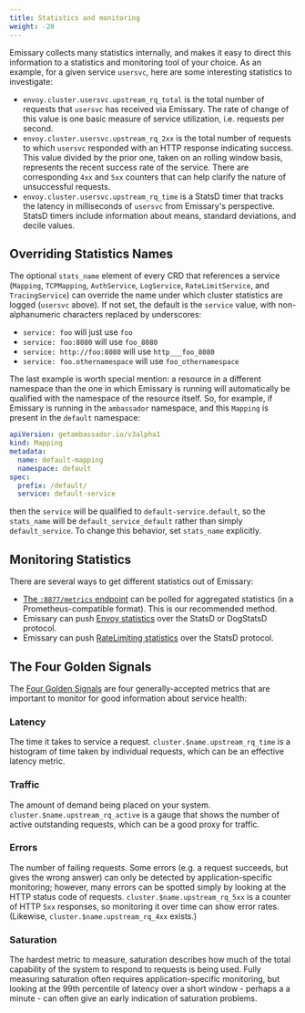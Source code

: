 ```yaml
---
title: Statistics and monitoring
weight: -20
---
```


Emissary collects many statistics internally, and makes it easy to
direct this information to a statistics and monitoring tool of your
choice.  As an example, for a given service `usersvc`, here are some
interesting statistics to investigate:

- `envoy.cluster.usersvc.upstream_rq_total` is the total
  number of requests that `usersvc` has received via Emissary.  The rate of change of this value is one basic measure of
  service utilization, i.e. requests per second.
- `envoy.cluster.usersvc.upstream_rq_2xx` is the total number
  of requests to which `usersvc` responded with an HTTP response
  indicating success.  This value divided by the prior one, taken on
  an rolling window basis, represents the recent success rate of the
  service.  There are corresponding `4xx` and `5xx` counters that can
  help clarify the nature of unsuccessful requests.
- `envoy.cluster.usersvc.upstream_rq_time` is a StatsD timer
  that tracks the latency in milliseconds of `usersvc` from Emissary's perspective.  StatsD timers include information about
  means, standard deviations, and decile values.

## Overriding Statistics Names

The optional `stats_name` element of every CRD that references a service (`Mapping`, `TCPMapping`,
`AuthService`, `LogService`, `RateLimitService`, and `TracingService`) can override the name under which cluster statistics
are logged (`usersvc` above). If not set, the default is the `service` value, with non-alphanumeric characters replaced by
underscores:

- `service: foo` will just use `foo`
- `service: foo:8080` will use `foo_8080`
- `service: http://foo:8080` will use `http___foo_8080`
- `service: foo.othernamespace` will use `foo_othernamespace`

The last example is worth special mention: a resource in a different namespace than the one in which Emissary is running will automatically be qualified with the namespace of the resource itself. So, for example, if Emissary is running in the `ambassador` namespace, and this `Mapping` is present in the `default` namespace:

```yaml
apiVersion: getambassador.io/v3alpha1
kind: Mapping
metadata:
  name: default-mapping
  namespace: default
spec:
  prefix: /default/
  service: default-service
```

then the `service` will be qualified to `default-service.default`, so the `stats_name` will be `default_service_default` rather than simply `default_service`. To change this behavior, set `stats_name` explicitly.

## Monitoring Statistics

There are several ways to get different statistics out of Emissary:

- [The `:8877/metrics` endpoint](./8877-metrics) can be polled for
  aggregated statistics (in a Prometheus-compatible format).  This is
  our recommended method.
- Emissary can push [Envoy statistics](./envoy-statsd) over the
  StatsD or DogStatsD protocol.
- Emissary can push [RateLimiting
  statistics](../environment) over the StatsD protocol.

## The Four Golden Signals

The [Four Golden Signals](https://sre.google/sre-book/monitoring-distributed-systems/) are four generally-accepted metrics
that are important to monitor for good information about service health:

### Latency

The time it takes to service a request. `cluster.$name.upstream_rq_time` is a histogram of time taken by individual requests, which can be an effective latency metric.

### Traffic

The amount of demand being placed on your system. `cluster.$name.upstream_rq_active` is a gauge that shows the number of active outstanding requests, which can be a good proxy for traffic.

### Errors

The number of failing requests. Some errors (e.g. a request succeeds, but gives the wrong answer) can only be detected by application-specific monitoring; however, many errors can be spotted simply by looking at the HTTP status code of requests. `cluster.$name.upstream_rq_5xx` is a counter of HTTP `5xx` responses, so monitoring it over time can show error rates. (Likewise, `cluster.$name.upstream_rq_4xx` exists.)

### Saturation

The hardest metric to measure, saturation describes how much of the total capability of the system to respond to requests is being used. Fully measuring saturation often requires application-specific monitoring, but looking at the 99th percentile of latency over a short window - perhaps a a minute - can often give an early indication of saturation problems.
